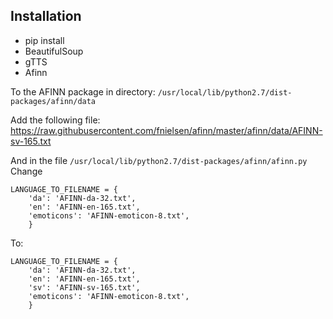 ## Installation
* pip install
 * BeautifulSoup
 * gTTS
 * Afinn

To the AFINN package in directory:
`/usr/local/lib/python2.7/dist-packages/afinn/data`

Add the following file:
https://raw.githubusercontent.com/fnielsen/afinn/master/afinn/data/AFINN-sv-165.txt

And in the file `/usr/local/lib/python2.7/dist-packages/afinn/afinn.py`
Change
```
LANGUAGE_TO_FILENAME = {
    'da': 'AFINN-da-32.txt',
    'en': 'AFINN-en-165.txt',
    'emoticons': 'AFINN-emoticon-8.txt',
    }
```
To:
```
LANGUAGE_TO_FILENAME = {
    'da': 'AFINN-da-32.txt',
    'en': 'AFINN-en-165.txt',
    'sv': 'AFINN-sv-165.txt',
    'emoticons': 'AFINN-emoticon-8.txt',
    }
```
